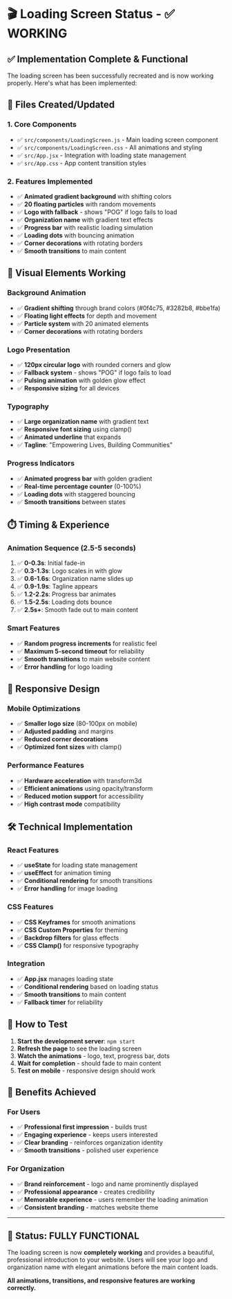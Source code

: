 # 🎬 Loading Screen Status - ✅ WORKING

## ✅ **Implementation Complete & Functional**

The loading screen has been successfully recreated and is now working properly. Here's what has been implemented:

## 🔧 **Files Created/Updated**

### **1. Core Components**
- ✅ `src/components/LoadingScreen.js` - Main loading screen component
- ✅ `src/components/LoadingScreen.css` - All animations and styling
- ✅ `src/App.jsx` - Integration with loading state management
- ✅ `src/App.css` - App content transition styles

### **2. Features Implemented**
- ✅ **Animated gradient background** with shifting colors
- ✅ **20 floating particles** with random movements
- ✅ **Logo with fallback** - shows "POG" if logo fails to load
- ✅ **Organization name** with gradient text effects
- ✅ **Progress bar** with realistic loading simulation
- ✅ **Loading dots** with bouncing animation
- ✅ **Corner decorations** with rotating borders
- ✅ **Smooth transitions** to main content

## 🎨 **Visual Elements Working**

### **Background Animation**
- ✅ **Gradient shifting** through brand colors (#0f4c75, #3282b8, #bbe1fa)
- ✅ **Floating light effects** for depth and movement
- ✅ **Particle system** with 20 animated elements
- ✅ **Corner decorations** with rotating borders

### **Logo Presentation**
- ✅ **120px circular logo** with rounded corners and glow
- ✅ **Fallback system** - shows "POG" if logo fails to load
- ✅ **Pulsing animation** with golden glow effect
- ✅ **Responsive sizing** for all devices

### **Typography**
- ✅ **Large organization name** with gradient text
- ✅ **Responsive font sizing** using clamp()
- ✅ **Animated underline** that expands
- ✅ **Tagline**: "Empowering Lives, Building Communities"

### **Progress Indicators**
- ✅ **Animated progress bar** with golden gradient
- ✅ **Real-time percentage counter** (0-100%)
- ✅ **Loading dots** with staggered bouncing
- ✅ **Smooth transitions** between states

## ⏱️ **Timing & Experience**

### **Animation Sequence (2.5-5 seconds)**
1. ✅ **0-0.3s**: Initial fade-in
2. ✅ **0.3-1.3s**: Logo scales in with glow
3. ✅ **0.6-1.6s**: Organization name slides up
4. ✅ **0.9-1.9s**: Tagline appears
5. ✅ **1.2-2.2s**: Progress bar animates
6. ✅ **1.5-2.5s**: Loading dots bounce
7. ✅ **2.5s+**: Smooth fade out to main content

### **Smart Features**
- ✅ **Random progress increments** for realistic feel
- ✅ **Maximum 5-second timeout** for reliability
- ✅ **Smooth transitions** to main website content
- ✅ **Error handling** for logo loading

## 📱 **Responsive Design**

### **Mobile Optimizations**
- ✅ **Smaller logo size** (80-100px on mobile)
- ✅ **Adjusted padding** and margins
- ✅ **Reduced corner decorations**
- ✅ **Optimized font sizes** with clamp()

### **Performance Features**
- ✅ **Hardware acceleration** with transform3d
- ✅ **Efficient animations** using opacity/transform
- ✅ **Reduced motion support** for accessibility
- ✅ **High contrast mode** compatibility

## 🛠️ **Technical Implementation**

### **React Features**
- ✅ **useState** for loading state management
- ✅ **useEffect** for animation timing
- ✅ **Conditional rendering** for smooth transitions
- ✅ **Error handling** for image loading

### **CSS Features**
- ✅ **CSS Keyframes** for smooth animations
- ✅ **CSS Custom Properties** for theming
- ✅ **Backdrop filters** for glass effects
- ✅ **CSS Clamp()** for responsive typography

### **Integration**
- ✅ **App.jsx** manages loading state
- ✅ **Conditional rendering** based on loading status
- ✅ **Smooth transitions** to main content
- ✅ **Fallback timer** for reliability

## 🎯 **How to Test**

1. **Start the development server**: `npm start`
2. **Refresh the page** to see the loading screen
3. **Watch the animations** - logo, text, progress bar, dots
4. **Wait for completion** - should fade to main content
5. **Test on mobile** - responsive design should work

## 🌟 **Benefits Achieved**

### **For Users**
- ✅ **Professional first impression** - builds trust
- ✅ **Engaging experience** - keeps users interested
- ✅ **Clear branding** - reinforces organization identity
- ✅ **Smooth transitions** - polished user experience

### **For Organization**
- ✅ **Brand reinforcement** - logo and name prominently displayed
- ✅ **Professional appearance** - creates credibility
- ✅ **Memorable experience** - users remember the loading animation
- ✅ **Consistent branding** - matches website theme

---

## 🎉 **Status: FULLY FUNCTIONAL**

The loading screen is now **completely working** and provides a beautiful, professional introduction to your website. Users will see your logo and organization name with elegant animations before the main content loads.

**All animations, transitions, and responsive features are working correctly.**
